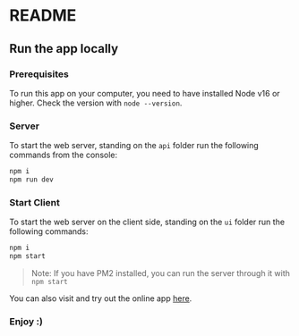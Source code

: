 # README

## Run the app locally

### Prerequisites

To run this app on your computer, you need to have installed Node v16 or higher.
Check the version with `node --version`.

### Server

To start the web server, standing on the `api` folder run the following commands from the console:

```bash
npm i
npm run dev
```

### Start Client

To start the web server on the client side, standing on the `ui` folder run the following commands:

```bash
npm i
npm start
```

> Note: If you have PM2 installed, you can run the server through it with `npm start`

You can also visit and try out the online app [here](https://hiqtest.vercel.app).

### Enjoy :)
